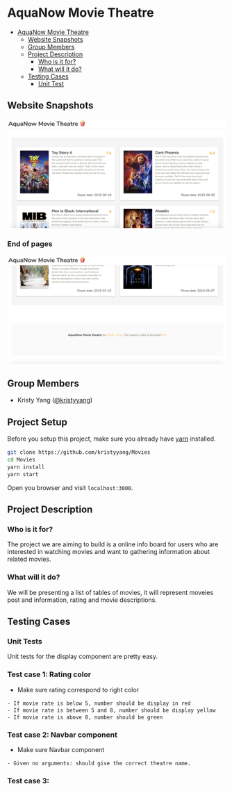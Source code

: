 # AquaNow Movie Theatre

- [AquaNow Movie Theatre](#AquaNow-Movie-Theatre)
  - [Website Snapshots](#Website-Snapshots)
  - [Group Members](#Group-Members)
  - [Project Description](#Project-Description)
    - [Who is it for?](#Who-is-it-for)
    - [What will it do?](#What-will-it-do)
  - [Testing Cases](#Testing-Cases)
    - [Unit Test](#)


## Website Snapshots

![snapshot 1](snapshot_1.png)

### End of pages

![snapshot 2](snapshot_2.png)

## Group Members

- Kristy Yang ([@kristyyang](https://github.com/kristyyang))

## Project Setup

Before you setup this project, make sure you already have [yarn](https://yarnpkg.com/en/) installed.

```bash
git clone https://github.com/kristyyang/Movies
cd Movies
yarn install
yarn start
```

Open you browser and visit `localhost:3000`.

## Project Description

### Who is it for?

The project we are aiming to build is a online info board for users who are interested in watching movies and want to gathering information about related movies.

### What will it do?

We will be presenting a list of tables of movies, it will represent moveies post and information, rating and movie descriptions.

## Testing Cases

### Unit Tests

Unit tests for the display component are pretty easy.

### Test case 1: Rating color

- Make sure rating correspond to right color

```
- If movie rate is below 5, number should be display in red
- If movie rate is between 5 and 8, number should be display yellow
- If movie rate is above 8, number should be green
```

### Test case 2: Navbar component

- Make sure Navbar component

```
- Given no arguments: should give the correct theatre name.
```

### Test case 3:
